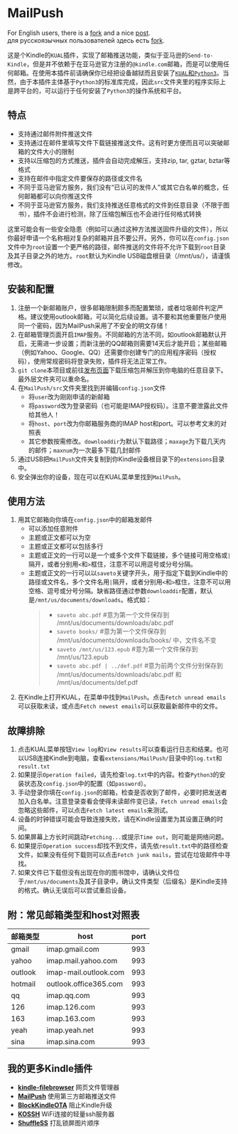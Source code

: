 # MailPush
For English users, there is a [fork](https://github.com/Darthagnon/MailPush) and a nice [post](https://www.reddit.com/r/kindle/comments/uvp41l/howto_email_kfx_books_from_calibre_to_a/).  
для русскоязычных пользователей здесь есть [fork](https://github.com/DarkAssassinUA/MailPushRU).  

这是个Kindle的`KUAL`插件，实现了邮箱推送功能，类似于亚马逊的`Send-to-Kindle`，但是并不依赖于在亚马逊官方注册的`@kindle.com`邮箱，而是可以使用任何邮箱。在使用本插件前请确保你已经把设备越狱而且安装了[`KUAL`和`Python3`](https://www.mobileread.com/forums/showthread.php?t=225030)。当然，由于本插件主体基于`Python3`的标准库完成，因此`src`文件夹里的程序实际上是跨平台的，可以运行于任何安装了`Python3`的操作系统和平台。
## 特点
* 支持通过邮件附件推送文件
* 支持通过在邮件里填写文件下载链接推送文件。这有时更方便而且可以突破邮箱的文件大小的限制
* 支持以压缩包的方式推送，插件会自动完成解压，支持zip, tar, gztar, bztar等格式
* 支持在邮件中指定文件要保存的路径或文件名
* 不同于亚马逊官方服务，我们没有“已认可的发件人”或其它白名单的概念，任何邮箱都可以向你推送文件
* 不同于亚马逊官方服务，我们支持推送任意格式的文件到任意目录（不限于图书），插件不会进行检测，除了压缩包解压也不会进行任何格式转换  

这里可能会有一些安全隐患（例如可以通过这种方法推送固件升级的文件），所以你最好申请一个名称相对复杂的邮箱并且不要公开。另外，你可以在`config.json`文件中为`root`设置一个更严格的路径，邮件推送的文件将不允许下载到`root`目录及其子目录之外的地方。`root`默认为Kindle USB磁盘根目录（/mnt/us/），请谨慎修改。
## 安装和配置
1. 注册一个新邮箱账户，很多邮箱限制颇多而配置繁琐，或者垃圾邮件判定严格。建议使用outlook邮箱，可以简化后续设置。请不要和其他重要账户使用同一个密码，因为MailPush采用了不安全的明文存储！
2. 在邮箱管理页面开启`IMAP`服务。不同邮箱的方法不同，如outlook邮箱默认开启，无需进一步设置；而新注册的QQ邮箱则需要14天后才能开启；某些邮箱（例如Yahoo、Google、QQ）还需要你创建专门的应用程序密码（授权码），使用常规密码将登录失败，插件将无法正常工作。
3. `git clone`本项目或前往[发布页面](https://github.com/guo-yong-zhi/MailPush/releases)下载压缩包并解压到你电脑的任意目录下。最外层文件夹可以重命名。
4. 在`MailPush/src`文件夹里找到并编辑`config.json`文件
   * 将`user`改为刚刚申请的新邮箱
   * 将`password`改为登录密码（也可能是IMAP授权码）。注意不要泄露此文件给其他人！
   * 将`host`、`port`改为你邮箱服务商的IMAP host和port。可以参考文末的对照表
   * 其它参数按需修改。`downloaddir`为默认下载路径；`maxage`为下载几天内的邮件；`maxnum`为一次最多下载几封邮件
5. 通过USB把`MailPush`文件夹复制到你Kindle设备根目录下的`extensions`目录中。
6. 安全弹出你的设备，现在可以在KUAL菜单里找到`MailPush`。
## 使用方法
1. 用其它邮箱向你填在`config.json`中的邮箱发邮件
   * 可以添加任意附件
   * 主题或正文都可以为空
   * 主题或正文都可以包括多行
   * 主题或正文的一行可以是一个或多个文件下载链接，多个链接可用空格或`|`隔开，或者分别用`<`和`>`框住，注意不可以用逗号或分号分隔。
   * 主题或正文的一行可以以`saveto`关键字开头，用于指定下载到Kindle中的路径或文件名，多个文件名用`|`隔开，或者分别用`<`和`>`框住，注意不可以用空格、逗号或分号分隔。缺省路径通过参数`downloaddir`配置，默认是`/mnt/us/documents/downloads`。格式如：
      > * `saveto abc.pdf` #意为第一个文件保存到 /mnt/us/documents/downloads/abc.pdf
      > * `saveto books/` #意为第一个文件保存到 /mnt/us/documents/downloads/books/ 中，文件名不变
      > * `saveto /mnt/us/123.epub` #意为第一个文件保存到 /mnt/us/123.epub
      > * `saveto abc.pdf | ../def.pdf` #意为前两个文件分别保存到 /mnt/us/documents/downloads/abc.pdf 和 /mnt/us/documents/def.pdf
2. 在Kindle上打开KUAL，在菜单中找到`MailPush`。点击`Fetch unread emails`可以获取未读，或点击`Fetch newest emails`可以获取最新邮件中的文件。
## 故障排除
1. 点击KUAL菜单按钮`View log`和`View results`可以查看运行日志和结果。也可以USB连接Kindle到电脑，查看`extensions/MailPush/`目录中的`log.txt`和`result.txt`
2. 如果提示`Operation failed`，请先检查`log.txt`中的内容。检查`Python3`的安装状态及`config.json`中的配置（如`password`）。
3. 手动登录你填在`config.json`的邮箱，检查是否收到了邮件，必要时把发送者加入白名单。注意登录查看会使得未读邮件变已读，`Fetch unread emails`会忽略这些邮件，可以点击`Fetch latest emails`来测试。
4. 设备的时钟错误可能会导致连接失败，请在Kindle设置里为其设置正确的时间。
5. 如果屏幕上方长时间跳动`Fetching...`或提示`Time out`，则可能是网络问题。
6. 如果提示`Operation success`却找不到文件，请先依`result.txt`中的路径检查文件，如果没有任何下载则可以点击`Fetch junk mails`，尝试在垃圾邮件中寻找。
7. 如果文件已下载但没有出现在你的图书馆中，请确认文件位于`/mnt/us/documents`及其子目录中，确认文件类型（后缀名）是Kindle支持的格式。确认无误后可以尝试重启设备。
## 附：常见邮箱类型和host对照表
|邮箱类型|host|port|
|----|----|----|
|gmail|imap.gmail.com|993|
|yahoo|imap.mail.yahoo.com|993|
|outlook|imap-mail.outlook.com|993|
|hotmail|outlook.office365.com|993|
|qq|imap.qq.com|993|
|126|imap.126.com|993|
|163|imap.163.com|993|
|yeah|imap.yeah.net|993|
|sina|imap.sina.com|993|
## 我的更多Kindle插件
* [**kindle-filebrowser**](https://github.com/guo-yong-zhi/kindle-filebrowser) 网页文件管理器 
* [**MailPush**](https://github.com/guo-yong-zhi/MailPush) 使用第三方邮箱推送文件
* [**BlockKindleOTA**](https://github.com/guo-yong-zhi/BlockKindleOTA) 阻止Kindle升级
* [**KOSSH**](https://github.com/guo-yong-zhi/KOSSH) WiFi连接的轻量ssh服务器
* [**ShuffleSS**](https://github.com/guo-yong-zhi/ShuffleSS) 打乱锁屏图片顺序
